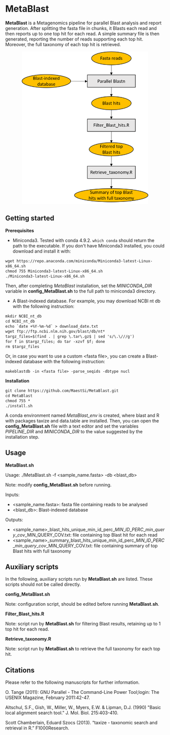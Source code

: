 # MetaBlast

**MetaBlast** is a Metagenomics pipeline for parallel Blast analysis and report generation. After splitting the fasta file in chunks, it Blasts each read and then reports up to one top hit for each read. A simple summary file is then generated, reporting the number of reads supporting each top hit. Moreover, the full taxonomy of each top hit is retrieved.

<p align="center">
  <img src="Figures/MetaBlast.png" alt="drawing" width="400" title="MetaBlast_pipeline">
</p>

## Getting started

**Prerequisites**

* Miniconda3.
Tested with conda 4.9.2.
```which conda``` should return the path to the executable.
If you don't have Miniconda3 installed, you could download and install it with:
```
wget https://repo.anaconda.com/miniconda/Miniconda3-latest-Linux-x86_64.sh
chmod 755 Miniconda3-latest-Linux-x86_64.sh
./Miniconda3-latest-Linux-x86_64.sh
```

Then, after completing _MetaBlast_ installation, set the _MINICONDA_DIR_ variable in **config_MetaBlast.sh** to the full path to miniconda3 directory.

* A Blast-indexed database. For example, you may download NCBI nt db with the following instruction:

```
mkdir NCBI_nt_db
cd NCBI_nt_db
echo `date +%Y-%m-%d` > download_date.txt
wget ftp://ftp.ncbi.nlm.nih.gov/blast/db/nt*
targz_files=$(find . | grep \.tar\.gz$ | sed 's/\.\///g')
for f in $targz_files; do tar -xzvf $f; done
rm $targz_files
```

Or, in case you want to use a custom \<fasta file\>, you can create a Blast-indexed database with the following instruction:

```
makeblastdb -in <fasta file> -parse_seqids -dbtype nucl
```

**Installation**

```
git clone https://github.com/MaestSi/MetaBlast.git
cd MetaBlast
chmod 755 *
./install.sh
```

A conda environment named _MetaBlast_env_ is created, where blast and R with packages taxize and data.table are installed.
Then, you can open the **config_MetaBlast.sh** file with a text editor and set the variables _PIPELINE_DIR_ and _MINICONDA_DIR_ to the value suggested by the installation step.

## Usage

**MetaBlast.sh**

Usage:
./MetaBlast.sh -f \<sample\_name.fasta\> -db \<blast_db\>

Note: modify **config_MetaBlast.sh** before running.

Inputs:

* \<sample\_name.fasta\>: fasta file containing reads to be analysed
* \<blast_db\>: Blast-indexed database

Outputs:
* \<sample_name\>\_blast\_hits\_unique\_min\_id\_perc\_$MIN\_ID\_PERC\_min\_query\_cov\_$MIN\_QUERY\_COV.txt: file containing top Blast hit for each read
* \<sample_name\>\_summary\_blast\_hits\_unique\_min\_id\_perc\_$MIN\_ID\_PERC\_min\_query\_cov\_$MIN\_QUERY\_COV.txt: file containing summary of top Blast hits with full taxonomy

## Auxiliary scripts

In the following, auxiliary scripts run by **MetaBlast.sh** are listed. These scripts should not be called directly.

**config_MetaBlast.sh**

Note: configuration script, should be edited before running **MetaBlast.sh**.

**Filter_Blast_hits.R**

Note: script run by **MetaBlast.sh** for filtering Blast results, retaining up to 1 top hit for each read.

**Retrieve_taxonomy.R**

Note: script run by **MetaBlast.sh** to retrieve the full taxonomy for each top hit.


## Citations

Please refer to the following manuscripts for further information.

O. Tange (2011): GNU Parallel - The Command-Line Power Tool;login: The USENIX Magazine, February 2011:42-47.

Altschul, S.F., Gish, W., Miller, W., Myers, E.W. & Lipman, D.J. (1990) "Basic local alignment search tool." J. Mol. Biol. 215:403-410.

Scott Chamberlain, Eduard Szocs (2013). “taxize - taxonomic search and retrieval in R.” F1000Research.
